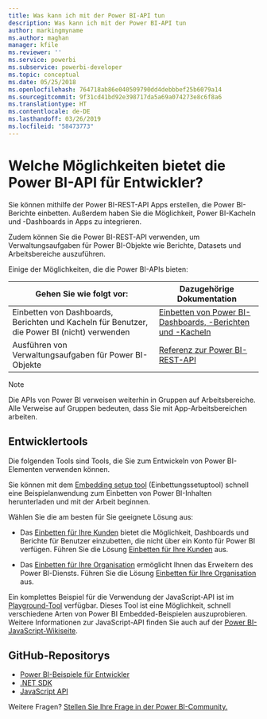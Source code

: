 ```yaml
---
title: Was kann ich mit der Power BI-API tun
description: Was kann ich mit der Power BI-API tun
author: markingmyname
ms.author: maghan
manager: kfile
ms.reviewer: ''
ms.service: powerbi
ms.subservice: powerbi-developer
ms.topic: conceptual
ms.date: 05/25/2018
ms.openlocfilehash: 764718ab86e040509790dd4debbbef25b6079a14
ms.sourcegitcommit: 9f31cd41bd92e398717da5a69a074273e8c6f8a6
ms.translationtype: HT
ms.contentlocale: de-DE
ms.lasthandoff: 03/26/2019
ms.locfileid: "58473773"
---
```

# <a name="what-can-developers-do-with-the-power-bi-api"></a>Welche Möglichkeiten bietet die Power BI-API für Entwickler?

Sie können mithilfe der Power BI-REST-API Apps erstellen, die Power BI-Berichte einbetten. Außerdem haben Sie die Möglichkeit, Power BI-Kacheln und -Dashboards in Apps zu integrieren.

Zudem können Sie die Power BI-REST-API verwenden, um Verwaltungsaufgaben für Power BI-Objekte wie Berichte, Datasets und Arbeitsbereiche auszuführen.

Einige der Möglichkeiten, die die Power BI-APIs bieten:

| **Gehen Sie wie folgt vor:** | **Dazugehörige Dokumentation** |
| --- | --- |
| Einbetten von Dashboards, Berichten und Kacheln für Benutzer, die Power BI (nicht) verwenden |[Einbetten von Power BI-Dashboards, -Berichten und -Kacheln](embedding-content.md) |
| Ausführen von Verwaltungsaufgaben für Power BI-Objekte |[Referenz zur Power BI-REST-API](https://docs.microsoft.com/rest/api/power-bi/) |

> [!NOTE]
> Die APIs von Power BI verweisen weiterhin in Gruppen auf Arbeitsbereiche. Alle Verweise auf Gruppen bedeuten, dass Sie mit App-Arbeitsbereichen arbeiten.

## <a name="developer-tools"></a>Entwicklertools

Die folgenden Tools sind Tools, die Sie zum Entwickeln von Power BI-Elementen verwenden können.

Sie können mit dem [Embedding setup tool](https://aka.ms/embedsetup) (Einbettungssetuptool) schnell eine Beispielanwendung zum Einbetten von Power BI-Inhalten herunterladen und mit der Arbeit beginnen.

Wählen Sie die am besten für Sie geeignete Lösung aus:

* Das [Einbetten für Ihre Kunden](embedding.md#embedding-for-your-customers) bietet die Möglichkeit, Dashboards und Berichte für Benutzer einzubetten, die nicht über ein Konto für Power BI verfügen. Führen Sie die Lösung [Einbetten für Ihre Kunden](https://aka.ms/embedsetup/AppOwnsData) aus.

* Das [Einbetten für Ihre Organisation](embedding.md#embedding-for-your-organization) ermöglicht Ihnen das Erweitern des Power BI-Diensts. Führen Sie die Lösung [Einbetten für Ihre Organisation](https://aka.ms/embedsetup/UserOwnsData) aus.

Ein komplettes Beispiel für die Verwendung der JavaScript-API ist im [Playground-Tool](https://microsoft.github.io/PowerBI-JavaScript/demo) verfügbar. Dieses Tool ist eine Möglichkeit, schnell verschiedene Arten von Power BI Embedded-Beispielen auszuprobieren. Weitere Informationen zur JavaScript-API finden Sie auch auf der [Power BI-JavaScript-Wikiseite](https://github.com/Microsoft/powerbi-javascript/wiki).

## <a name="github-repositories"></a>GitHub-Repositorys

* [Power BI-Beispiele für Entwickler](https://github.com/Microsoft/PowerBI-Developer-Samples)
* [.NET SDK](https://github.com/Microsoft/PowerBI-CSharp)
* [JavaScript API](https://github.com/Microsoft/PowerBI-JavaScript)

Weitere Fragen? [Stellen Sie Ihre Frage in der Power BI-Community.](http://community.powerbi.com/)

